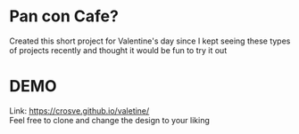 # Pan con Cafe?
Created this short project for Valentine's day since I kept seeing these types of projects recently and thought it would be fun to try it out


# DEMO
Link: https://crosve.github.io/valetine/  <br/>
Feel free to clone and change the design to your liking 


